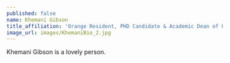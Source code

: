 ```yaml
---
published: false
name: Khemani Gibson
title_affiliation: 'Orange Resident, PHD Candidate & Academic Dean of University of Orange'
image_url: images/KhemaniBio_2.jpg
---
```

Khemani Gibson is a lovely person.
